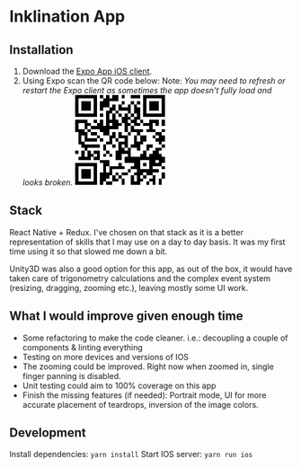 # Inklination App

## Installation
1. Download the [Expo App iOS client](https://itunes.apple.com/us/app/expo-client/id982107779?mt=8]).
2. Using Expo scan the QR code below:
Note: *You may need to refresh or restart the Expo client as sometimes the app doesn't fully load and looks broken.*
![Expo QR code](https://raw.githubusercontent.com/m4nuC/cb_ink/master/expo_qr.png)


## Stack
React Native + Redux. I've chosen on that stack as it is a better representation of skills that I may use on a day to day basis. It was my first time using it so that slowed me down a bit.

Unity3D was also a good option for this app, as out of the box, it would have taken care of trigonometry calculations and the complex event system (resizing, dragging, zooming etc.), leaving mostly some UI work.

## What I would improve given enough time
- Some refactoring to make the code cleaner. i.e.: decoupling a couple of components & linting everything
- Testing on more devices and versions of IOS
- The zooming could be improved. Right now when zoomed in, single finger panning is disabled.
- Unit testing could aim to 100% coverage on this app
- Finish the missing features (if needed): Portrait mode, UI for more accurate placement of teardrops, inversion of the image colors.

## Development
Install dependencies: `yarn install`
Start IOS server: `yarn run ios`
